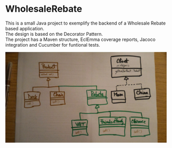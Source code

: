# WholesaleRebate

This is a small Java project to exemplify the backend of a Wholesale Rebate based application. <br />
The design is based on the Decorator Pattern. <br />
The project has a Maven structure, EclEmma coverage reports, Jacoco integration and Cucumber for funtional tests. <br />

![Alt text](/UMLdiagram.jpg?raw=true "UML diagram for Decorator Pattern in Rebate system")
